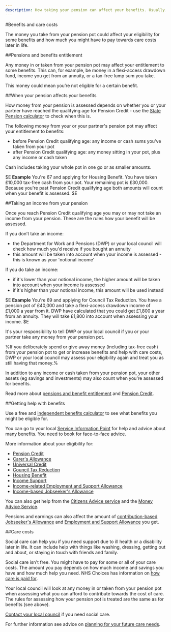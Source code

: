 ```yaml
---
description: How taking your pension can affect your benefits. Usually, the greater your income, the fewer benefits you’ll get.
---
```


#Benefits and care costs

The money you take from your pension pot could affect your eligibility for some benefits and how much you might have to pay towards care costs later in life. 

##Pensions and benefits entitlement

Any money in or taken from your pension pot may affect your entitlement to some benefits. This can, for example, be money in a flexi-access drawdown fund, income you get from an annuity, or a tax-free lump sum you take. 

This money could mean you’re not eligible for a certain benefit.


##When your pension affects your benefits

How money from your pension is assessed depends on whether you or your partner have reached the qualifying age for Pension Credit - use the [State Pension calculator](https://www.gov.uk/calculate-state-pension/y/age) to check when this is. 

The following money from your or your partner's pension pot may affect your entitlement to benefits:

- before Pension Credit qualifying age: any income or cash sums you've taken from your pot
- after Pension Credit qualifying age: any money sitting in your pot, plus any income or cash taken 

Cash includes taking your whole pot in one go or as smaller amounts.

$E
**Example** You're 67 and applying for Housing Benefit. You have taken £10,000 tax-free cash from your pot. Your remaining pot is £30,000. Because you're past Pension Credit qualifying age both amounts will count when your benefit is assessed. 
$E

##Taking an income from your pension

Once you reach Pension Credit qualifying age you may or may not take an income from your pension. These are the rules how your benefit will be assessed.

If you don’t take an income:

- the Department for Work and Pensions (DWP) or your local council will check how much you'd receive if you bought an annuity
- this amount will be taken into account when your income is assessed - this is known as your 'notional income'

If you do take an income:

 - if it's lower than your notional income, the higher amount will be taken into account when your income is assessed
 - if it's higher than your notional income, this amount will be used instead

$E
**Example** You're 69 and applying for Council Tax Reduction. You have a pension pot of £40,000 and take a flexi-access drawdown income of £1,000 a year from it. DWP have calculated that you could get £1,800 a year from an annuity. They will take £1,800 into account when assessing your income. 
$E

It's your responsibility to tell DWP or your local council if you or your partner take any money from your pension pot.

%If you deliberately spend or give away money (including tax-free cash) from your pension pot to get or increase benefits and help with care costs, DWP or your local council may assess your eligibility again and treat you as still having that money.%

In addition to any income or cash taken from your pension pot, your other assets (eg savings and investments) may also count when you're assessed for benefits.

Read more about [pensions and benefit entitlement](https://www.gov.uk/government/publications/pension-flexibilities-and-dwp-benefits) and [Pension Credit](https://www.gov.uk/pension-credit).

##Getting help with benefits

Use a free and [independent benefits calculator](https://www.gov.uk/benefits-calculators) to see what benefits you might be eligible for.

You can go to your local [Service Information Point](http://pensions-service.direct.gov.uk/en/information-points/home.asp) for help and advice about many benefits. You need to book for face-to-face advice.

More information about your eligibility for:

- [Pension Credit](https://www.gov.uk/pension-credit/eligibility)
- [Carer's Allowance](https://www.gov.uk/carers-allowance/eligibility)
- [Universal Credit](https://www.gov.uk/universal-credit)
- [Council Tax Reduction](https://www.gov.uk/apply-council-tax-reduction)
- [Housing Benefit](https://www.gov.uk/housing-benefit/eligibility)
- [Income Support](https://www.gov.uk/income-support/eligibility)
- [Income-related Employment and Support Allowance](https://www.gov.uk/employment-support-allowance/eligibility)
- [Income-based Jobseeker's Allowance](https://www.gov.uk/jobseekers-allowance/eligibility)

You can also get help from the [Citizens Advice service](http://www.adviceguide.org.uk/england/benefits_e/benefits_older_people_ew/benefits_for_older_people.htm) and the [Money Advice Service](https://www.moneyadviceservice.org.uk/en/articles/where-to-get-help-and-advice-about-benefits).

Pensions and earnings can also affect the amount of [contribution-based Jobseeker's Allowance](https://www.gov.uk/jobseekers-allowance/what-youll-get) and [Employment and Support Allowance](https://www.gov.uk/employment-support-allowance/what-youll-get) you get.

##Care costs

Social care can help you if you need support due to ill health or a disability later in life.  It can include help with things like washing, dressing, getting out and about, or staying in touch with friends and family. 

Social care isn't free. You might have to pay for some or all of your care costs. The amount you pay depends on how much income and savings you have and how much help you need. NHS Choices has information on [how care is paid for]( http://www.nhs.uk/Conditions/social-care-and-support-guide/Pages/funding-care.aspx). 

Your local council will look at any money in or taken from your pension pot when assessing what you can afford to contribute towards the cost of care. The rules for assessing how your pension pot is treated are the same as for benefits (see above). 

[Contact your local council]( https://www.gov.uk/find-your-local-council) if you need social care. 

For further information see advice on [planning for your future care needs](http://www.nhs.uk/Conditions/social-care-and-support-guide/Pages/planning-for-your-future-care-needs.aspx).
